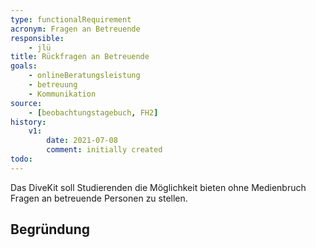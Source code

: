 ```yaml
---
type: functionalRequirement
acronym: Fragen an Betreuende
responsible: 
    - jlü
title: Rückfragen an Betreuende
goals: 
    - onlineBeratungsleistung
    - betreuung
    - Kommunikation
source:
    - [beobachtungstagebuch, FH2]
history:
    v1:
        date: 2021-07-08
        comment: initially created
todo: 
---
```



Das DiveKit soll Studierenden die Möglichkeit bieten ohne Medienbruch Fragen an betreuende Personen zu stellen.

## Begründung
